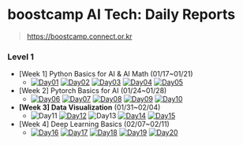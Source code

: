 # boostcamp AI Tech: Daily Reports

> https://boostcamp.connect.or.kr

### Level 1

  * [Week 1] Python Basics for AI & AI Math (01/17~01/21)
    * [![Day01](https://img.shields.io/badge/Day01-red)](/level01/week01/day01.md)
      [![Day02](https://img.shields.io/badge/Day02-orange)](/level01/week01/day02.md)
      [![Day03](https://img.shields.io/badge/Day03-yellow)](/level01/week01/day03.md)
      [![Day04](https://img.shields.io/badge/Day04-green)](/level01/week01/day04.md)
      [![Day05](https://img.shields.io/badge/Day05-blue)](/level01/week01/day05.md)
  * [Week 2] Pytorch Basics for AI (01/24~01/28)
    * [![Day06](https://img.shields.io/badge/Day06-red)](/level01/week02/day06.md)
      [![Day07](https://img.shields.io/badge/Day07-orange)](/level01/week02/day07.md)
      [![Day08](https://img.shields.io/badge/Day08-yellow)](/level01/week02/day08.md)
      [![Day09](https://img.shields.io/badge/Day09-green)](/level01/week02/day09.md)
      [![Day10](https://img.shields.io/badge/Day10-blue)](/level01/week02/day10.md)
  * **[Week 3] Data Visualization** (01/31~02/04)
    * ![Day11](https://img.shields.io/badge/공휴일-gray)
      [![Day12](https://img.shields.io/badge/Day12-orange)](/level01/week03/day12.md)
      ![Day13](https://img.shields.io/badge/공휴일-gray)
      [![Day14](https://img.shields.io/badge/Day14-green)](/level01/week03/day14.md)
      [![Day15](https://img.shields.io/badge/Day15-blue)](/level01/week03/day15.md)
  * [Week 4] Deep Learning Basics (02/07~02/11)
    * [![Day16](https://img.shields.io/badge/Day16-red)](/level01/week04/day16.md)
      [![Day17](https://img.shields.io/badge/Day17-orange)](/level01/week04/day17.md)
      [![Day18](https://img.shields.io/badge/Day18-yellow)](/level01/week04/day18.md)
      [![Day19](https://img.shields.io/badge/Day19-green)](/level01/week04/day19.md)
      [![Day20](https://img.shields.io/badge/Day20-blue)](/level01/week04/day20.md)
